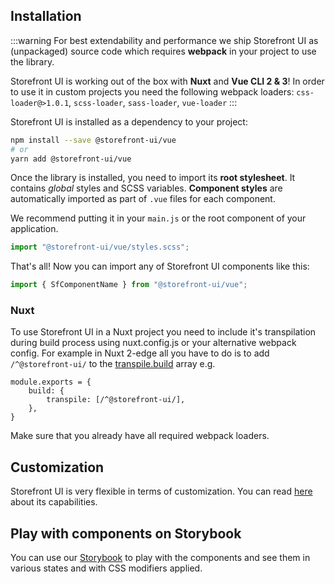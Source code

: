 ## Installation

:::warning
For best extendability and performance we ship Storefront UI as (unpackaged) source code which requires **webpack** in your project to use the library.

Storefront UI is working out of the box with **Nuxt** and **Vue CLI 2 & 3**!
In order to use it in custom projects you need the following webpack loaders: `css-loader@>1.0.1`, `scss-loader`, `sass-loader`, `vue-loader`
:::

Storefront UI is installed as a dependency to your project:

```bash
npm install --save @storefront-ui/vue
# or
yarn add @storefront-ui/vue
```

Once the library is installed, you need to import its **root stylesheet**. It contains _global_ styles and SCSS variables. **Component styles** are automatically imported as part of `.vue` files for each component.

We recommend putting it in your `main.js` or the root component of your application.

```js
import "@storefront-ui/vue/styles.scss";
```

That's all! Now you can import any of Storefront UI components like this:

```js
import { SfComponentName } from "@storefront-ui/vue";
```

### Nuxt
To use Storefront UI in a Nuxt project you need to include it's transpilation during build process using nuxt.config.js or your alternative webpack config.
For example in Nuxt 2-edge all you have to do is to add `/^@storefront-ui/` to the [transpile.build](https://nuxtjs.org/api/configuration-build/#transpile) array e.g.
```
module.exports = {
	build: {
		transpile: [/^@storefront-ui/],
	},
}
```
Make sure that you already have all required webpack loaders.

## Customization

Storefront UI is very flexible in terms of customization. You can read [here](customization.md) about its capabilities.

## Play with components on Storybook

You can use our [Storybook](http://storybook.storefrontui.io/) to play with the components and see them in various states and with CSS modifiers applied.
